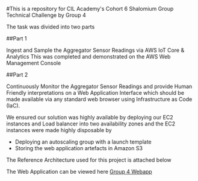  
#This is a repository for CIL Academy's Cohort 6 Shalomium Group Technical Challenge by Group 4

The task was divided into two parts

##Part 1

Ingest and Sample the Aggregator Sensor Readings via AWS IoT Core & Analytics This was completed and demonstrated on the AWS Web Management Console

##Part 2

Continuously Monitor the Aggregator Sensor Readings and provide Human Friendly interpretations on a Web Application Interface which should be made available via any standard web browser using Infrastructure as Code (IaC).
 
We ensured our solution was highly available by deploying our EC2 instances and Load balancer into two availability zones and the EC2 instances were made highly disposable by 

- Deploying an autoscaling group with a launch template
- Storing the web application artefacts in Amazon S3

The Reference Architecture used for this project is attached below


The Web Application can be viewed here [Group 4 Webapp](https://gtc4.tspace.uk)